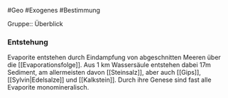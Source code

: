#Geo #Exogenes #Bestimmung 

Gruppe:: Überblick

### Entstehung

Evaporite entstehen durch Eindampfung von abgeschnitten Meeren über die [[Evaporationsfolge]].
Aus 1 km Wassersäule entstehen dabei 17m Sediment, am allermeisten davon [[Steinsalz]], aber auch [[Gips]], [[Sylvin|Edelsalze]] und [[Kalkstein]]. Durch ihre Genese sind fast alle Evaporite monomineralisch.

